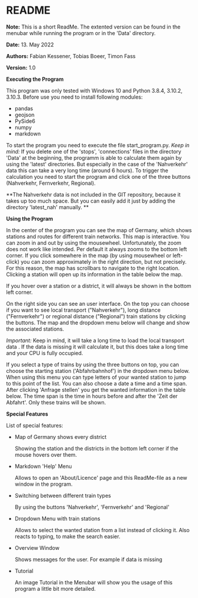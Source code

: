 # README

**Note:** This is a short ReadMe. The extented version can be found in the menubar
while running the program or in the 'Data' directory.

**Date:** 13. May 2022 

**Authors:** Fabian Kessener, Tobias Boeer, Timon Fass 

**Version:** 1.0 

**Executing the Program** 

This program was only tested with Windows 10 and Python 3.8.4, 3.10.2, 3.10.3. 
Before use you need to install following modules: 
 - pandas 
 - geojson
 - PySide6
 - numpy
 - markdown
 
To start the program you need to execute the file start_program.py.
*Keep in mind:* If you delete one of the 'stops', 'connections' files in the directory
'Data' at the beginning, the programm is able to calculate them again by using the 
'latest' directories. But especially in the case of the 'Nahverkehr' data this can take
a very long time (around 6 hours). To trigger the calculation you need to start the program
and click one of the three buttons (Nahverkehr, Fernverkehr, Regional).

**The Nahverkehr data is not included in the GIT repository, because it takes up too much space. But you can easily add it just by adding the directory 'latest_nah' manually. **

**Using the Program** 

In the center of the program you can see the map of Germany, which shows stations and
routes for different train networks. This map is interactive. You can
zoom in and out by using the mousewheel. Unfortunately, the zoom does
not work like intended. Per default it always zooms to the bottom left
corner. If you click somewhere in the map (by using mousewheel or left-click)
you can zoom approximately in the right direction, but not precisely. 
For this reason, the map has scrollbars to navigate to the right location.
Clicking a station will open up its information in the table below the
map.

If you hover over a station or a district, it will always be shown in the
bottom left corner.

On the right side you can see an user interface. On the top you can choose
if you want to see local transport ("Nahverkehr"), long distance ("Fernverkehr")
or regional distance ("Regional") train stations by clicking the buttons. The 
map and the dropdown menu below will change and show the associated stations.

*Important:* Keep in mind, it will take a long time to load the local 
transport data . If the data is missing it will calculate it, but this does
take a long time and your CPU is fully occupied.

If you select a type of trains by using the three buttons on top, you can
choose the starting station ('Abfahrbahnhof') in the dropdown menu below.
When using this menu you can type letters of your wanted station
to jump to this point of the list. You can also choose a date a time and a time span.
After clicking 'Anfrage stellen' you get the wanted information in the table below. The time span is the time
in hours before and after the 'Zeit der Abfahrt'. Only these trains will be shown. 

**Special Features**

List of special features: 
 - Map of Germany shows every district
	
	Showing the station and the districts in the bottom left corner if the mouse hovers over them.
	
 - Markdown 'Help' Menu
	
	Allows to open an 'About/Licence' page and this ReadMe-file as a new window in the program.
	
 - Switching between different train types
	
	By using the buttons 'Nahverkehr', 'Fernverkehr' and 'Regional'
	
 - Dropdown Menu with train stations
	
	Allows to select the wanted station from a list instead of clicking it.
	Also reacts to typing, to make the search easier.
	
 - Overview Window
	
	Shows messages for the user. For example if data is missing
	
 - Tutorial
	
	An image Tutorial in the Menubar will show you the usage of this program a little bit more detailed.
